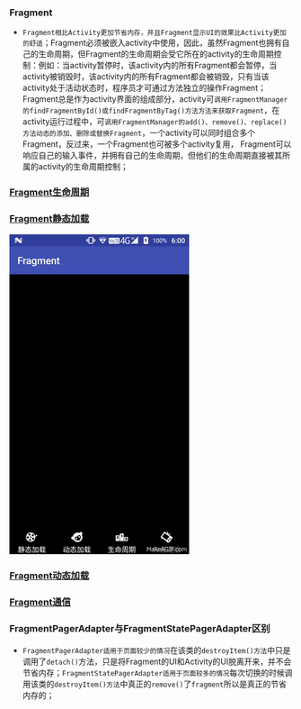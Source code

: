 ### Fragment
+ `Fragment相比Activity更加节省内存，并且Fragment显示UI的效果比Activity更加的舒适`；Fragment必须被嵌入activity中使用，因此，虽然Fragment也拥有自己的生命周期，但Fragment的生命周期会受它所在的activity的生命周期控制：例如：当activity暂停时，该activity内的所有Fragment都会暂停，当activity被销毁时，该activity内的所有Fragment都会被销毁，只有当该activity处于活动状态时，程序员才可通过方法独立的操作Fragment；Fragment总是作为activity界面的组成部分，activity可`调用FragmentManager的findFragmentById()或findFragmentByTag()方法方法来获取Fragment`，在activity运行过程中，可`调用FragmentManager的add()、remove()、replace()方法动态的添加、删除或替换Fragment`，一个activity可以同时组合多个Fragment，反过来，一个Fragment也可被多个activity复用， Fragment可以响应自己的输入事件，并拥有自己的生命周期，但他们的生命周期直接被其所属的activity的生命周期控制；
### [Fragment生命周期](https://github.com/ningbaoqi/Fragment/blob/master/README-life.md)
### [Fragment静态加载](https://github.com/ningbaoqi/Fragment/commit/076b5ea97272510724bbbb4535b51818c4538bc8)
![image](https://github.com/ningbaoqi/Fragment/blob/master/gif/pic-1.gif)
### [Fragment动态加载](https://github.com/ningbaoqi/Fragment/commit/37495f35d929bdb965f8cf7ebf7f6784946bd2a8)
### [Fragment通信](https://github.com/ningbaoqi/Fragment/blob/master/README-tong.md)
### FragmentPagerAdapter与FragmentStatePagerAdapter区别
+ `FragmentPagerAdapter适用于页面较少的情况`在该类的`destroyItem()方法`中只是调用了`detach()`方法，只是将Fragment的UI和Activity的UI脱离开来，并不会节省内存；`FragmentStatePagerAdapter适用于页面较多的情况`每次切换的时候调用该类的`destroyItem()方法`中真正的`remove()`了`fragment`所以是真正的节省内存的；
